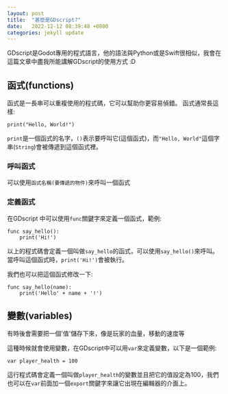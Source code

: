 ```yaml
---
layout: post
title:  "甚麼是GDscript?"
date:   2022-12-12 08:39:48 +0800
categories: jekyll update
---
```

GDscript是Godot專用的程式語言，他的語法與Python或是Swift很相似，我會在這篇文章中盡我所能講解GDscript的使用方式 :D
## 函式(functions)
函式是一長串可以重複使用的程式碼，它可以幫助你更容易偵錯。
函式通常長這樣:
```
print("Hello, World!")
```
`print`是一個函式的名字，`()`表示要呼叫它(這個函式)，而`"Hello, World"`這個字串(`String`)會被傳遞到這個函式裡。
### 呼叫函式
可以使用`函式名稱(要傳遞的物件)`來呼叫一個函式
### 定義函式
在GDscript 中可以使用`func`關鍵字來定義一個函式，範例:
```
func say_hello():
    print('Hi!')
```
以上的程式碼會定義一個叫做`say_hello`的函式，可以使用`say_hello()`來呼叫。
當呼叫這個函式時，`print('Hi!')`會被執行。

我們也可以把這個函式修改一下:
```
func say_hello(name):
    print('Hello' + name + '!')
```

## 變數(variables)
有時後會需要把一個'值'儲存下來，像是玩家的血量，移動的速度等

這種時候就會使用變數，在GDscript中可以用`var`來定義變數，以下是一個範例:
```
var player_health = 100
```
這行程式碼會定義一個叫做`player_health`的變數並且把它的值設定為100，我們也可以在`var`前面加一個`export`關鍵字來讓它出現在編輯器的介面上。